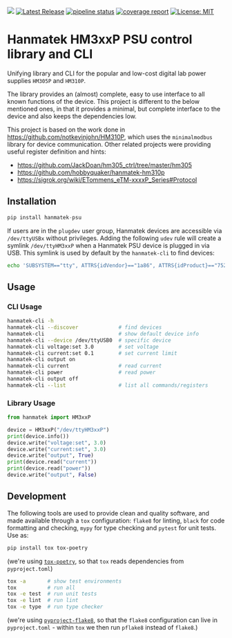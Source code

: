 [![](https://img.shields.io/pypi/v/hanmatek-psu.svg?maxAge=3600)](https://pypi.org/project/hanmatek-psu/)
[![Latest Release](https://gitlab.com/janoskut/hanmatek-psu/-/badges/release.svg)](https://gitlab.com/janoskut/hanmatek-psu/-/releases)
[![pipeline status](https://gitlab.com/janoskut/hanmatek-psu/badges/main/pipeline.svg)](https://gitlab.com/janoskut/hanmatek-psu/-/commits/main)
[![coverage report](https://gitlab.com/janoskut/hanmatek-psu/badges/main/coverage.svg)](https://gitlab.com/janoskut/hanmatek-psu/-/commits/main)
[![License: MIT](https://img.shields.io/badge/License-MIT-yellow.svg)](https://opensource.org/licenses/MIT)



# Hanmatek HM3xxP PSU control library and CLI

Unifying library and CLI for the popular and low-cost digital lab power supplies `HM305P` and
`HM310P`.

The library provides an (almost) complete, easy to use interface to all known functions of the
device. This project is different to the below mentioned ones, in that it provides a minimal,
but complete interface to the device and also keeps the dependencies low.

This project is based on the work done in https://github.com/notkevinjohn/HM310P, which uses the
`minimalmodbus` library for device communication. Other related projects were providing
useful register definition and hints:
- https://github.com/JackDoan/hm305_ctrl/tree/master/hm305
- https://github.com/hobbyquaker/hanmatek-hm310p
- https://sigrok.org/wiki/ETommens_eTM-xxxxP_Series#Protocol


## Installation

```py
pip install hanmatek-psu
```

If users are in the `plugdev` user group, Hanmatek devices are accessible via `/dev/ttyUSBx` without
privileges. Adding the following `udev` rule will create a symlink `/dev/ttyHM3xxP` when a Hanmatek
PSU device is plugged in via USB. This symlink is used by default by the `hanmatek-cli` to find
devices:
```sh
echo 'SUBSYSTEM=="tty", ATTRS{idVendor}=="1a86", ATTRS{idProduct}=="7523", SYMLINK+="ttyHM3xxP", MODE="0666", GROUP="plugdev"' | sudo tee "/etc/udev/rules.d/99-hanmatek.rules" > /dev/null
```

## Usage

### CLI Usage
```sh
hanmatek-cli -h
hanmatek-cli --discover             # find devices
hanmatek-cli                        # show default device info
hanmatek-cli --device /dev/ttyUSB0  # specific device
hanmatek-cli voltage:set 3.0        # set voltage
hanmatek-cli current:set 0.1        # set current limit
hanmatek-cli output on
hanmatek-cli current                # read current
hanmatek-cli power                  # read power
hanmatek-cli output off
hanmatek-cli --list                 # list all commands/registers
```

### Library Usage

```py
from hanmatek import HM3xxP

device = HM3xxP("/dev/ttyHM3xxP")
print(device.info())
device.write("voltage:set", 3.0)
device.write("current:set", 3.0)
device.write("output", True)
print(device.read("current"))
print(device.read("power"))
device.write("output", False)
```

## Development

The following tools are used to provide clean and quality software, and made available through a
`tox` configuration: `flake8` for linting, `black` for code formatting and checking, `mypy` for
type checking and `pytest` for unit tests. Use as:

```sh
pip install tox tox-poetry
```
(we're using [`tox-poetry`](https://pypi.org/project/tox-poetry/), so that `tox` reads dependencies
from `pyproject.toml`)

```sh
tox -a       # show test environments
tox          # run all
tox -e test  # run unit tests
tox -e lint  # run lint
tox -e type  # run type checker
```
(we're using [`pyproject-flake8`](https://pypi.org/project/pyproject-flake8), so that the `flake8`
configuration can live in `pyproject.toml` - within `tox` we then run `pflake8` instead of
`flake8`.)
